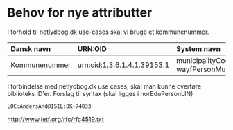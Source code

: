 # Behov for nye attributter #
I forhold til netlydbog.dk use-cases skal vi bruge et kommunenummer.

| **Dansk navn** | **URN:OID** | **System navn** | **Multipel** | **Status** |
|:---------------|:------------|:----------------|:-------------|:-----------|
| Kommunenummer | urn:oid:1.3.6.1.4.1.39153.1 | municipalityCode / wayfPersonMunicipalityCode | nej | MAY |

I forbindelse med netlydbog.dk use cases, skal man kunne overføre biblioteks ID'er. Forslag til syntax (skal ligges i norEduPersonLIN)

```
LOC:AndersAnd@ISIL:DK-74033
```

http://www.ietf.org/rfc/rfc4519.txt